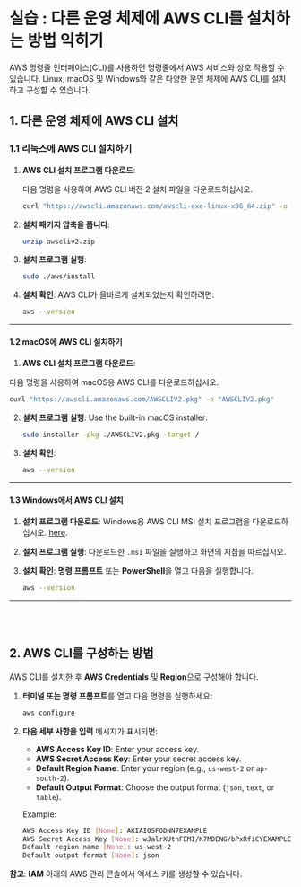 # **실습 : 다른 운영 체제에 AWS CLI를 설치하는 방법 익히기**
AWS 명령줄 인터페이스(CLI)를 사용하면 명령줄에서 AWS 서비스와 상호 작용할 수 있습니다. Linux, macOS 및 Windows와 같은 다양한 운영 체제에 AWS CLI를 설치하고 구성할 수 있습니다.
</br>

## **1. 다른 운영 체제에 AWS CLI 설치**
### **1.1 리눅스에 AWS CLI 설치하기**

1. **AWS CLI 설치 프로그램 다운로드**:
   
   다음 명령을 사용하여 AWS CLI 버전 2 설치 파일을 다운로드하십시오.
   ```bash
   curl "https://awscli.amazonaws.com/awscli-exe-linux-x86_64.zip" -o "awscliv2.zip"
   ```

2. **설치 패키지 압축을 풉니다**:
   ```bash
   unzip awscliv2.zip
   ```

3. **설치 프로그램 실행**:
   ```bash
   sudo ./aws/install
   ```

4. **설치 확인**:
   AWS CLI가 올바르게 설치되었는지 확인하려면:
   ```bash
   aws --version
   ```

---

#### **1.2 macOS에 AWS CLI 설치하기**

1. **AWS CLI 설치 프로그램 다운로드**:
   
  다음 명령을 사용하여 macOS용 AWS CLI를 다운로드하십시오.
   ```bash
   curl "https://awscli.amazonaws.com/AWSCLIV2.pkg" -o "AWSCLIV2.pkg"
   ```

2. **설치 프로그램 실행**:
   Use the built-in macOS installer:
   ```bash
   sudo installer -pkg ./AWSCLIV2.pkg -target /
   ```

3. **설치 확인**:
   ```bash
   aws --version
   ```

---

#### **1.3 Windows에서 AWS CLI 설치**

1. **설치 프로그램 다운로드**:
   Windows용 AWS CLI MSI 설치 프로그램을 다운로드하십시오. [here](https://awscli.amazonaws.com/AWSCLIV2.msi).

2. **설치 프로그램 실행**:
   다운로드한 `.msi` 파일을 실행하고 화면의 지침을 따르십시오.

3. **설치 확인**:
   **명령 프롬프트** 또는 **PowerShell**을 열고 다음을 실행합니다.
   ```bash
   aws --version
   ```

---
</br></br>


## **2. AWS CLI를 구성하는 방법**

AWS CLI를 설치한 후 **AWS Credentials** 및 **Region**으로 구성해야 합니다.

1. **터미널 또는 명령 프롬프트**를 열고 다음 명령을 실행하세요:
   ```bash
   aws configure
   ```

2. **다음 세부 사항을 입력** 메시지가 표시되면:

   - **AWS Access Key ID**: Enter your access key.
   - **AWS Secret Access Key**: Enter your secret access key.
   - **Default Region Name**: Enter your region (e.g., `us-west-2` or `ap-south-2`).
   - **Default Output Format**: Choose the output format (`json`, `text`, or `table`).

   Example:
   ```bash
   AWS Access Key ID [None]: AKIAIOSFODNN7EXAMPLE
   AWS Secret Access Key [None]: wJalrXUtnFEMI/K7MDENG/bPxRfiCYEXAMPLEKEY
   Default region name [None]: us-west-2
   Default output format [None]: json
   ```

**참고**: **IAM** 아래의 AWS 관리 콘솔에서 액세스 키를 생성할 수 있습니다.
